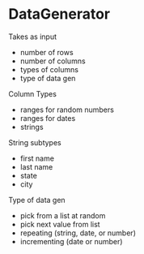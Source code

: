 DataGenerator
==============

Takes as input
* number of rows
* number of columns
* types of columns
* type of data gen

Column Types
* ranges for random numbers
* ranges for dates
* strings

String subtypes
* first name
* last name
* state
* city

Type of data gen
* pick from a list at random
* pick next value from list
* repeating (string, date, or number)
* incrementing (date or number)
